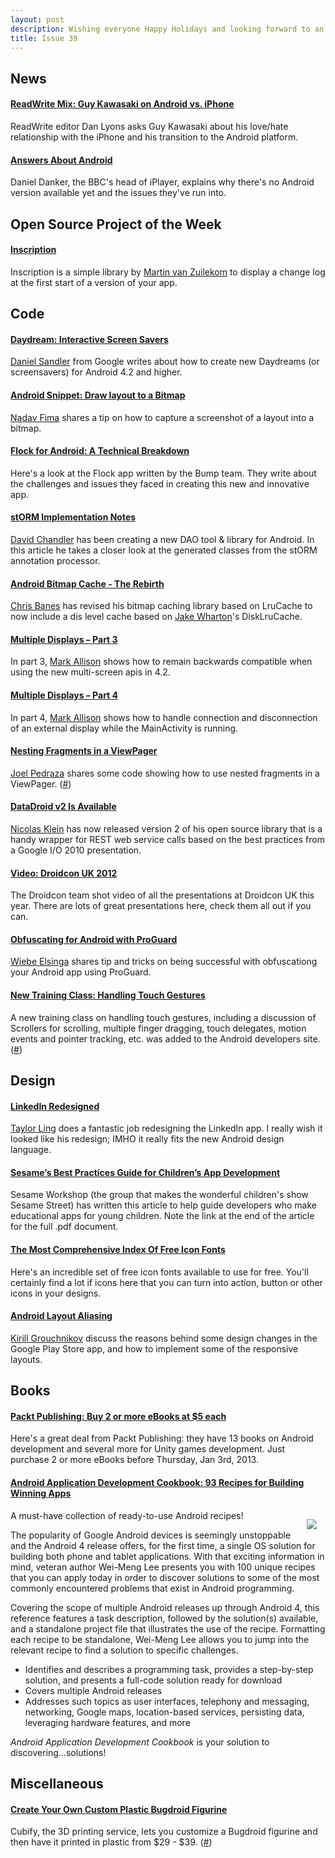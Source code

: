 ```yaml
---
layout: post
description: Wishing everyone Happy Holidays and looking forward to an even more incredible 2013! Please enjoy this special holiday edition of #AndroidDev Weekly.
title: Issue 39
---
```

## News

#### [ReadWrite Mix: Guy Kawasaki on Android vs. iPhone](https://www.youtube.com/watch?feature=player_embedded&v=--TTCsj6oXs)
ReadWrite editor Dan Lyons asks Guy Kawasaki about his love/hate relationship with the iPhone and his transition to the Android platform.

#### [Answers About Android](http://www.bbc.co.uk/news/technology-20754182)
Daniel Danker, the BBC's head of iPlayer, explains why there's no Android version available yet and the issues they've run into.

## Open Source Project of the Week

#### [Inscription](https://github.com/MartinvanZ/Inscription)
Inscription is a simple library by [Martin van Zuilekom](https://plus.google.com/u/0/108238734975008671651) to display a change log at the first start of a version of your app.

## Code

#### [Daydream: Interactive Screen Savers](http://android-developers.blogspot.com/2012/12/daydream-interactive-screen-savers.html)
[Daniel Sandler](https://plus.google.com/114592751246503219483) from Google writes about how to create new Daydreams (or screensavers) for Android 4.2 and higher.

#### [Android Snippet: Draw layout to a Bitmap](http://nadavfima.com/android-snippet-inflate-a-layout-draw-to-a-bitmap)
[Nadav Fima](https://plus.google.com/101314917101345770417) shares a tip on how to capture a screenshot of a layout into a bitmap.

#### [Flock for Android: A Technical Breakdown](http://devblog.bu.mp/flock-for-android-a-technical-breakdown)
Here's a look at the Flock app written by the Bump team. They write about the challenges and issues they faced in creating this new and innovative app. 

#### [stORM Implementation Notes](http://turbomanage.wordpress.com/2012/12/18/storm-implementation-notes/)
[David Chandler](https://profiles.google.com/102717421433762219474) has been creating a new DAO tool & library for Android. In this article he takes a closer look at the generated classes from the stORM annotation processor.

#### [Android Bitmap Cache - The Rebirth](http://www.senab.co.uk/2012/12/18/android-bitmapcache-the-rebirth/)
[Chris Banes](https://plus.google.com/103829716466878605055) has revised his bitmap caching library based on LruCache to now include a dis level cache based on [Jake Wharton](https://plus.google.com/108284392618554783657)'s DiskLruCache.

#### [Multiple Displays – Part 3](http://blog.stylingandroid.com/archives/1435)
In part 3, [Mark Allison](https://plus.google.com/101161883485148457960) shows how to remain backwards compatible when using the new multi-screen apis in 4.2.

#### [Multiple Displays – Part 4](http://blog.stylingandroid.com/archives/1440)
In part 4, [Mark Allison](https://plus.google.com/101161883485148457960) shows how to handle connection and disconnection of an external display while the MainActivity is running.

#### [Nesting Fragments in a ViewPager](https://plus.google.com/111289811888358912498/posts/J2VaHs6VodE)
[Joel Pedraza](https://plus.google.com/111289811888358912498) shares some code showing how to use nested fragments in a ViewPager.
([#](https://plus.google.com/101948439228765005787/posts/GyvF3n5FFT1))

#### [DataDroid v2 Is Available](http://www.datadroidlib.com/2012/12/datadroid-v2-is-available)
[Nicolas Klein](https://plus.google.com/104906570725395999813) has now released version 2 of his open source library that is a handy wrapper for REST web service calls based on the best practices from a Google I/O 2010 presentation.

#### [Video: Droidcon UK 2012](http://uk.droidcon.com/lineup/)
The Droidcon team shot video of all the presentations at Droidcon UK this year. There are lots of great presentations here, check them all out if you can.

#### [Obfuscating for Android with ProGuard](http://wiebe-elsinga.com/blog/?p=1337)
[Wiebe Elsinga](https://plus.google.com/u/0/105209480109514753422) shares tip and tricks on being successful with obfuscationg your Android app using ProGuard.

#### [New Training Class: Handling Touch Gestures](http://developer.android.com/training/gestures/index.html)
A new training class on handling touch gestures, including a discussion of Scrollers for scrolling, multiple finger dragging, touch delegates, motion events and pointer tracking, etc. was added to the Android developers site.
([#](https://plus.google.com/113735310430199015092/posts/JVaymGUikAS))

## Design

#### [LinkedIn Redesigned](http://androiduiux.com/2012/12/26/linkedin-redesigned/)
[Taylor Ling](https://plus.google.com/110199935346260350060) does a fantastic job redesigning the LinkedIn app. I really wish it looked like his redesign; IMHO it really fits the new Android design language.

#### [Sesame’s Best Practices Guide for Children’s App Development](http://www.sesameworkshop.org/our-blog/2012/12/17/sesames-best-practices-guide-for-childrens-app-development/)
Sesame Workshop (the group that makes the wonderful children's show Sesame Street) has written this article to help guide developers who make educational apps for young children. Note the link at the end of the article for the full .pdf document.

#### [The Most Comprehensive Index Of Free Icon Fonts](http://www.functionn.in/2012/11/the-best-free-iconic-web-fonts.html#.UOEDs4njlA4)
Here's an incredible set of free icon fonts available to use for free. You'll certainly find a lot if icons here that you can turn into action, button or other icons in your designs.

#### [Android Layout Aliasing](http://www.pushing-pixels.org/2012/12/05/android-layout-aliasing.html)
[Kirill Grouchnikov](https://plus.google.com/108761828584265913206) discuss the reasons behind some design changes in the Google Play Store app, and how to implement some of the responsive layouts.

## Books

#### [Packt Publishing: Buy 2 or more eBooks at $5 each](http://www.packtpub.com/news/stock-your-reader-christmas)
Here's a great deal from Packt Publishing: they have 13 books on Android development and several more for Unity games development. Just purchase 2 or more eBooks before Thursday, Jan 3rd, 2013.

#### [Android Application Development Cookbook: 93 Recipes for Building Winning Apps](http://amzn.to/WacFuZ)
<img src="http://media.wiley.com/product_data/coverImage/73/11181776/1118177673.jpg" style="float: right; margin: 1em;" /> 
A must-have collection of ready-to-use Android recipes!

The popularity of Google Android devices is seemingly unstoppable and the Android 4 release offers, for the first time, a single OS solution for building both phone and tablet applications. With that exciting information in mind, veteran author Wei-Meng Lee presents you with 100 unique recipes that you can apply today in order to discover solutions to some of the most commonly encountered problems that exist in Android programming.

Covering the scope of multiple Android releases up through Android 4, this reference features a task description, followed by the solution(s) available, and a standalone project file that illustrates the use of the recipe. Formatting each recipe to be standalone, Wei-Meng Lee allows you to jump into the relevant recipe to find a solution to specific challenges.

* Identifies and describes a programming task, provides a step-by-step solution, and presents a full-code solution ready for download
* Covers multiple Android releases
* Addresses such topics as user interfaces, telephony and messaging, networking, Google maps, location-based services, persisting data, leveraging hardware features, and more

*Android Application Development Cookbook* is your solution to discovering...solutions!

## Miscellaneous

#### [Create Your Own Custom Plastic Bugdroid Figurine](http://cubify.com/store/app.aspx?reference=84JJ56FHIF)
Cubify, the 3D printing service, lets you customize a Bugdroid figurine and then have it printed in plastic from $29 - $39. ([#](http://androidandme.com/2012/09/news/customize-your-own-3d-printed-android-figurine-with-cubify/))

